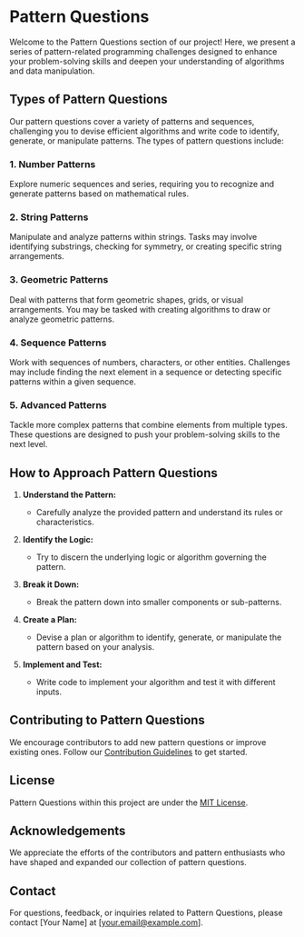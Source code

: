 # Pattern Questions

Welcome to the Pattern Questions section of our project! Here, we present a series of pattern-related programming challenges designed to enhance your problem-solving skills and deepen your understanding of algorithms and data manipulation.

## Types of Pattern Questions

Our pattern questions cover a variety of patterns and sequences, challenging you to devise efficient algorithms and write code to identify, generate, or manipulate patterns. The types of pattern questions include:

### 1. Number Patterns

Explore numeric sequences and series, requiring you to recognize and generate patterns based on mathematical rules.

### 2. String Patterns

Manipulate and analyze patterns within strings. Tasks may involve identifying substrings, checking for symmetry, or creating specific string arrangements.

### 3. Geometric Patterns

Deal with patterns that form geometric shapes, grids, or visual arrangements. You may be tasked with creating algorithms to draw or analyze geometric patterns.

### 4. Sequence Patterns

Work with sequences of numbers, characters, or other entities. Challenges may include finding the next element in a sequence or detecting specific patterns within a given sequence.

### 5. Advanced Patterns

Tackle more complex patterns that combine elements from multiple types. These questions are designed to push your problem-solving skills to the next level.

## How to Approach Pattern Questions

1. **Understand the Pattern:**
   - Carefully analyze the provided pattern and understand its rules or characteristics.

2. **Identify the Logic:**
   - Try to discern the underlying logic or algorithm governing the pattern.

3. **Break it Down:**
   - Break the pattern down into smaller components or sub-patterns.

4. **Create a Plan:**
   - Devise a plan or algorithm to identify, generate, or manipulate the pattern based on your analysis.

5. **Implement and Test:**
   - Write code to implement your algorithm and test it with different inputs.

## Contributing to Pattern Questions

We encourage contributors to add new pattern questions or improve existing ones. Follow our [Contribution Guidelines](CONTRIBUTING.md) to get started.

## License

Pattern Questions within this project are under the [MIT License](LICENSE).

## Acknowledgements

We appreciate the efforts of the contributors and pattern enthusiasts who have shaped and expanded our collection of pattern questions.

## Contact

For questions, feedback, or inquiries related to Pattern Questions, please contact [Your Name] at [your.email@example.com].
